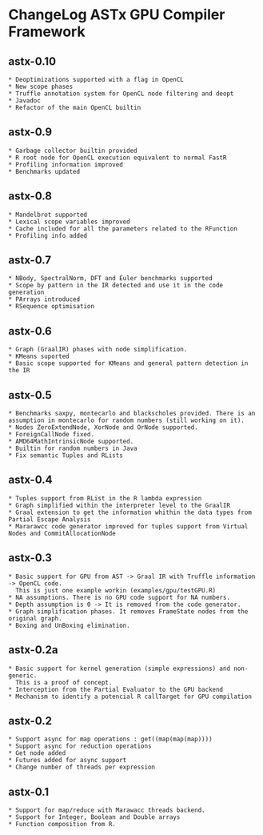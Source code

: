 # ChangeLog ASTx GPU Compiler Framework

## astx-0.10
	* Deoptimizations supported with a flag in OpenCL
	* New scope phases
	* Truffle annotation system for OpenCL node filtering and deopt
	* Javadoc
	* Refactor of the main OpenCL builtin

## astx-0.9
	* Garbage collector builtin provided
	* R root node for OpenCL execution equivalent to normal FastR
	* Profiling information improved
	* Benchmarks updated 

## astx-0.8 
	* Mandelbrot supported
	* Lexical scope variables improved
	* Cache included for all the parameters related to the RFunction
	* Profiling info added 

## astx-0.7
	* NBody, SpectralNorm, DFT and Euler benchmarks supported
	* Scope by pattern in the IR detected and use it in the code generation
	* PArrays introduced 
	* RSequence optimisation 

## astx-0.6
	* Graph (GraalIR) phases with node simplification.
	* KMeans suported
	* Basic scope supported for KMeans and general pattern detection in the IR

## astx-0.5 
	* Benchmarks saxpy, montecarlo and blackscholes provided. There is an assumption in montecarlo for random numbers (still working on it).
	* Nodes ZeroExtendNode, XorNode and OrNode supported.
	* ForeignCallNode fixed.
	* AMD64MathIntrinsicNode supported.
	* Builtin for random numbers in Java
	* Fix semantic Tuples and RLists

## astx-0.4 
	* Tuples support from RList in the R lambda expression
	* Graph simplified within the interpreter level to the GraalIR
	* Graal extension to get the information whithin the data types from Partial Escape Analysis
	* Mararawcc code generator improved for tuples support from Virtual Nodes and CommitAllocationNode

## astx-0.3
	* Basic support for GPU from AST -> Graal IR with Truffle information -> OpenCL code.
      This is just one example workin (examples/gpu/testGPU.R) 
	* NA assumptions. There is no GPU code support for NA numbers. 
	* Depth assumption is 0 -> It is removed from the code generator.
	* Graph simplification phases. It removes FrameState nodes from the original graph.
	* Boxing and UnBoxing elimination. 

## astx-0.2a
	* Basic support for kernel generation (simple expressions) and non-generic.
      This is a proof of concept.
	* Interception from the Partial Evaluator to the GPU backend
	* Mechanism to identify a potencial R callTarget for GPU compilation

## astx-0.2
	* Support async for map operations : get((map(map(map))))
	* Support async for reduction operations
	* Get node added
	* Futures added for async support
	* Change number of threads per expression

## astx-0.1
	* Support for map/reduce with Marawacc threads backend. 
	* Support for Integer, Boolean and Double arrays
	* Function composition from R.


